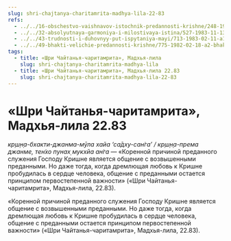 ```yaml
---
slug: shri-chajtanya-charitamrita-madhya-lila-22-83
refs:
  - ../../16-obschestvo-vaishnavov-istochnik-predannosti-krishne/248-1982-05-12-b3-c1-sluzhenie-osnova-duhovnogo-obshheniya-i-vospevaniya-svyatogo-imeni.md
  - ../../32-absolyutnaya-garmoniya-i-milostivaya-istina/527-1983-11-13-a3-ne-sleduet-voproshat-pochemu-milost-dana-emu-a-ne-mne.md
  - ../../43-trudnosti-i-duhovnyy-put-ispytaniya-mayi/713-1983-02-11-a1-pomoshh-vajshnavov-pomozhet-preodolet-trudnosti-puti.md
  - ../../49-bhakti-velichie-predannosti-krishne/775-1982-02-18-a2-bhakti-predannost-krishne-besprichinna-i-neuderzhima.md
tags:
  - title: «Шри Чайтанья-чаритамрита», Мадхья-лила
    slug: shri-chajtanya-charitamrita-madhya-lila
  - title: «Шри Чайтанья-чаритамрита», Мадхья-лила 22.83
    slug: shri-chajtanya-charitamrita-madhya-lila-22-83
---
```


# «Шри Чайтанья-чаритамрита», Мадхья-лила 22.83

*кр̣ш̣н̣а-бхакти-джанма-мӯла хайа ‘са̄дху-сан̇га’ / кр̣ш̣н̣а-према джанме, тен̇хо пунах̣ мукхйа ан̇га* — «Коренной причиной преданного служения Господу Кришне является общение с возвышенными преданными. Но даже тогда, когда дремлющая любовь к Кришне пробудилась в сердце человека, общение с преданными остается принципом первостепенной важности» («Шри Чайтанья-чаритамрита», Мадхья-лила, 22.83).


«Коренной причиной преданного служения Господу Кришне является общение с возвышенными преданными. Но даже тогда, когда дремлющая любовь к Кришне пробудилась в сердце человека, общение с преданными остается принципом первостепенной важности» («Шри Чайтанья-чаритамрита», Мадхья-лила, 22.83).

